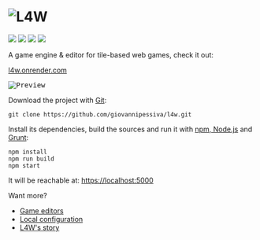 # ![L4W](/style/logo/L4W%20logo%201.png?raw=true "L4W logo by @nancu")
[![](https://github.com/giovannipessiva/l4w/workflows/build/badge.svg)](https://github.com/giovannipessiva/l4w/actions?query=workflow%3Abuild)
[![](https://badge.fury.io/gh/giovannipessiva%2Fl4w.svg)](https://badge.fury.io/for/gh/giovannipessiva/l4w)
[![](https://david-dm.org/giovannipessiva/l4w.svg)](https://david-dm.org/giovannipessiva/l4w)
[![](https://david-dm.org/giovannipessiva/l4w/dev-status.svg)](https://david-dm.org/giovannipessiva/l4w?type=dev)

A game engine & editor for tile-based web games, check it out:

[l4w.onrender.com](https://l4w.onrender.com)


<kbd>![Preview](/style/logo/preview.apng?raw=true "L4W preview")</kbd>

Download the project with [Git](https://git-scm.com/downloads):

    git clone https://github.com/giovannipessiva/l4w.git

Install its dependencies, build the sources and run it with [npm, Node.js](https://nodejs.org/it/download/) and [Grunt](https://gruntjs.com/getting-started#installing-the-cli):

    npm install
    npm run build
    npm start

It will be reachable at: [https://localhost:5000](https://localhost:5000)

Want more?
* [Game editors](https://l4w.onrender.com/edit)
* [Local configuration](https://github.com/giovannipessiva/l4w/wiki/Local-install)
* [L4W's story](https://rpt.altervista.org/blog/l4w-for-real/)
